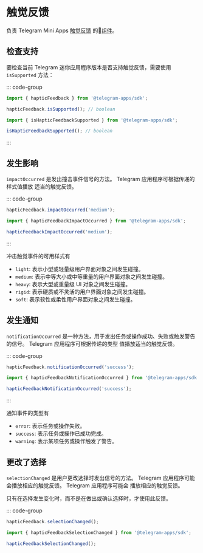 # 触觉反馈

负责 Telegram Mini
Apps [触觉反馈](../../../../platform/haptic-feedback.md) 的💠[组件](../scopes.md)。

## 检查支持

要检查当前 Telegram 迷你应用程序版本是否支持触觉反馈，需要使用
`isSupported` 方法：

::: code-group

```ts [Variable]
import { hapticFeedback } from '@telegram-apps/sdk';

hapticFeedback.isSupported(); // boolean
```

```ts [Functions]
import { isHapticFeedbackSupported } from '@telegram-apps/sdk';

isHapticFeedbackSupported(); // boolean
```

:::

## 发生影响

`impactOccurred` 是发出撞击事件信号的方法。 Telegram 应用程序可根据传递的样式值播放
适当的触觉反馈。

::: code-group

```ts [Variable]
hapticFeedback.impactOccurred('medium');
```

```ts [Functions]
import { hapticFeedbackImpactOccurred } from '@telegram-apps/sdk';

hapticFeedbackImpactOccurred('medium');
```

:::

冲击触觉事件的可用样式有

- `light`: 表示小型或轻量级用户界面对象之间发生碰撞。
- `medium`: 表示中等大小或中等重量的用户界面对象之间发生碰撞。
- `heavy`: 表示大型或重量级 UI 对象之间发生碰撞。
- `rigid`: 表示硬质或不灵活的用户界面对象之间发生碰撞。
- `soft`: 表示软性或柔性用户界面对象之间发生碰撞。

## 发生通知

`notificationOccurred` 是一种方法，用于发出任务或操作成功、失败或触发警告的信号。 Telegram 应用程序可根据传递的类型
值播放适当的触觉反馈。

::: code-group

```ts [Variable]
hapticFeedback.notificationOccurred('success');
```

```ts [Functions]
import { hapticFeedbackNotificationOccurred } from '@telegram-apps/sdk';

hapticFeedbackNotificationOccurred('success');
```

:::

通知事件的类型有

- `error`: 表示任务或操作失败。
- `success`: 表示任务或操作已成功完成。
- `warning`: 表示某项任务或操作触发了警告。

## 更改了选择

`selectionChanged` 是用户更改选择时发出信号的方法。 Telegram 应用程序可能会播放相应的触觉反馈。 Telegram 应用程序可能会
播放相应的触觉反馈。

只有在选择发生变化时，而不是在做出或确认选择时，才使用此反馈。

::: code-group

```ts [Variable]
hapticFeedback.selectionChanged();
```

```ts [Functions]
import { hapticFeedbackSelectionChanged } from '@telegram-apps/sdk';

hapticFeedbackSelectionChanged();
```
